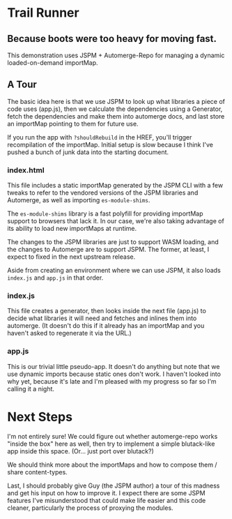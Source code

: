 # Trail Runner
## Because boots were too heavy for moving fast.

This demonstration uses JSPM + Automerge-Repo for managing a dynamic loaded-on-demand importMap.

## A Tour

The basic idea here is that we use JSPM to look up what libraries a piece of code uses (app.js), then we calculate the dependencies using a Generator, fetch the dependencies and make them into automerge docs, and last store an importMap pointing to them for future use.

If you run the app with `?shouldRebuild` in the HREF, you'll trigger recompilation of the importMap. Initial setup is slow because I think I've pushed a bunch of junk data into the starting document.

### index.html

This file includes a static importMap generated by the JSPM CLI with a few tweaks to refer to the vendored versions of the JSPM libraries and Automerge, as well as importing `es-module-shims`.

The `es-module-shims` library is a fast polyfill for providing importMap support to browsers that lack it. In our case, we're also taking advantage of its ability to load new importMaps at runtime.

The changes to the JSPM libraries are just to support WASM loading, and the changes to Automerge are to support JSPM. The former, at least, I expect to fixed in the next upstream release.

Aside from creating an environment where we can use JSPM, it also loads `index.js` and `app.js` in that order.

### index.js

This file creates a generator, then looks inside the next file (app.js) to decide what libraries it will need and fetches and inlines them into automerge. (It doesn't do this if it already has an importMap and you haven't asked to regenerate it via the URL.)

### app.js

This is our trivial little pseudo-app. It doesn't do anything but note that we use dynamic imports because static ones don't work. I haven't looked into why yet, because it's late and I'm pleased with my progress so far so I'm calling it a night.

# Next Steps

I'm not entirely sure! We could figure out whether automerge-repo works "inside the box" here as well, then try to implement a simple blutack-like app inside this space. (Or... just port over blutack?)

We should think more about the importMaps and how to compose them / share content-types.

Last, I should probably give Guy (the JSPM author) a tour of this madness and get his input on how to improve it. I expect there are some JSPM features I've misunderstood that could make life easier and this code cleaner, particularly the process of proxying the modules.
